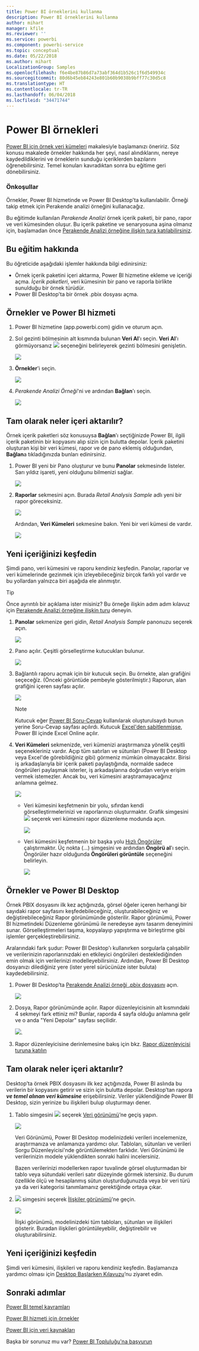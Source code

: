 ```yaml
---
title: Power BI örneklerini kullanma
description: Power BI örneklerini kullanma
author: mihart
manager: kfile
ms.reviewer: ''
ms.service: powerbi
ms.component: powerbi-service
ms.topic: conceptual
ms.date: 05/22/2018
ms.author: mihart
LocalizationGroup: Samples
ms.openlocfilehash: f6e4be87b86d7a73abf364d1b526c1f6d549934c
ms.sourcegitcommit: 80d6b45eb84243e801b60b9038b9bff77c30d5c8
ms.translationtype: HT
ms.contentlocale: tr-TR
ms.lasthandoff: 06/04/2018
ms.locfileid: "34471744"
---
```

# <a name="the-power-bi-samples"></a>Power BI örnekleri

[Power BI için örnek veri kümeleri](sample-datasets.md) makalesiyle başlamanızı öneririz. Söz konusu makalede örnekler hakkında her şeyi, nasıl alındıklarını, nereye kaydedildiklerini ve örneklerin sunduğu içeriklerden bazılarını öğrenebilirsiniz. Temel konuları kavradıktan sonra bu eğitime geri dönebilirsiniz.   

### <a name="prerequisites"></a>Önkoşullar
Örnekler, Power BI hizmetinde ve Power BI Desktop'ta kullanılabilir. Örneği takip etmek için Perakende analizi örneğini kullanacağız.

Bu eğitimde kullanılan *Perakende Analizi* örnek içerik paketi, bir pano, rapor ve veri kümesinden oluşur.
Bu içerik paketine ve senaryosuna aşina olmanız için, başlamadan önce [Perakende Analizi örneğine ilişkin tura katılabilirsiniz](sample-retail-analysis.md).

## <a name="about-this-tutorial"></a>Bu eğitim hakkında
Bu öğreticide aşağıdaki işlemler hakkında bilgi edinirsiniz: 
- Örnek içerik paketini içeri aktarma, Power BI hizmetine ekleme ve içeriği açma. *İçerik paketleri*, veri kümesinin bir pano ve raporla birlikte sunulduğu bir örnek türüdür. 
-  Power BI Desktop'ta bir örnek .pbix dosyası açma.


## <a name="samples-and-power-bi-service"></a>Örnekler ve Power BI hizmeti

1. Power BI hizmetine (app.powerbi.com) gidin ve oturum açın.
2. Sol gezinti bölmesinin alt kısmında bulunan **Veri Al**'ı seçin. **Veri Al**'ı görmüyorsanız ![](media/sample-tutorial-connect-to-the-samples/expand-nav.png) seçeneğini belirleyerek gezinti bölmesini genişletin.
   
   ![](media/sample-tutorial-connect-to-the-samples/pbi_getdata.png)
5. **Örnekler**'i seçin.  
   
   ![](media/sample-tutorial-connect-to-the-samples/pbi_samplesdownload.png)
6. *Perakende Analizi Örneği*'ni ve ardından **Bağlan**'ı seçin.   
   
   ![](media/sample-tutorial-connect-to-the-samples/pbi_retailanalysissampleconnect.png)

## <a name="what-exactly-was-imported"></a>Tam olarak neler içeri aktarılır?
Örnek içerik paketleri söz konusuysa **Bağlan**'ı seçtiğinizde Power BI, ilgili içerik paketinin bir kopyasını alıp sizin için bulutta depolar. İçerik paketini oluşturan kişi bir veri kümesi, rapor ve de pano eklemiş olduğundan, **Bağlan**a tıkladığınızda bunları edinirsiniz. 

1. Power BI yeni bir Pano oluşturur ve bunu **Panolar** sekmesinde listeler. Sarı yıldız işareti, yeni olduğunu bilmenizi sağlar.
   
   ![](media/sample-tutorial-connect-to-the-samples/power-bi-new-dashboard.png)
2. **Raporlar** sekmesini açın.  Burada *Retail Analysis Sample* adlı yeni bir rapor göreceksiniz.
   
   ![](media/sample-tutorial-connect-to-the-samples/power-bi-new-report.png)
   
   Ardından, **Veri Kümeleri** sekmesine bakın.  Yeni bir veri kümesi de vardır.
   
   ![](media/sample-tutorial-connect-to-the-samples/power-bi-new-dataset.png)

## <a name="explore-your-new-content"></a>Yeni içeriğinizi keşfedin
Şimdi pano, veri kümesini ve raporu kendiniz keşfedin. Panolar, raporlar ve veri kümelerinde gezinmek için izleyebileceğiniz birçok farklı yol vardır ve bu yollardan yalnızca biri aşağıda ele alınmıştır.  

> [!TIP]
> Önce ayrıntılı bir açıklama ister misiniz?  Bu örneğe ilişkin adım adım kılavuz için [Perakende Analizi örneğine ilişkin turu](sample-retail-analysis.md) deneyin.
> 
> 

1. **Panolar** sekmenize geri gidin, *Retail Analysis Sample* panonuzu seçerek açın.    
   
   ![](media/sample-tutorial-connect-to-the-samples/power-bi-dashboards.png)
2. Pano açılır.  Çeşitli görselleştirme kutucukları bulunur.
   
   ![](media/sample-tutorial-connect-to-the-samples/power-bi-dashboards2new.png)
3. Bağlantılı raporu açmak için bir kutucuk seçin.  Bu örnekte, alan grafiğini seçeceğiz. (Önceki görüntüde pembeyle gösterilmiştir.) Raporun, alan grafiğini içeren sayfası açılır.
   
    ![](media/sample-tutorial-connect-to-the-samples/power-bi-report.png)
   
   > [!NOTE]
   > Kutucuk eğer [Power BI Soru-Cevap](power-bi-q-and-a.md) kullanılarak oluşturulsaydı bunun yerine Soru-Cevap sayfası açılırdı. Kutucuk [Excel'den sabitlenmişse](service-dashboard-pin-tile-from-excel.md), Power BI içinde Excel Online açılır.
   > 
   > 
1. **Veri Kümeleri** sekmenizde, veri kümenizi araştırmanıza yönelik çeşitli seçenekleriniz vardır.  Açıp tüm satırları ve sütunları (Power BI Desktop veya Excel'de görebildiğiniz gibi) görmeniz mümkün olmayacaktır.  Birisi iş arkadaşlarıyla bir içerik paketi paylaştığında, normalde sadece öngörüleri paylaşmak isterler, iş arkadaşlarına doğrudan veriye erişim vermek istemezler. Ancak bu, veri kümesini araştıramayacağınız anlamına gelmez.  
   
   ![](media/sample-tutorial-connect-to-the-samples/power-bi-chart-icon2.png)
   
   * Veri kümesini keşfetmenin bir yolu, sıfırdan kendi görselleştirmelerinizi ve raporlarınızı oluşturmaktır.  Grafik simgesini ![](media/sample-tutorial-connect-to-the-samples/power-bi-chart-icon4.png) seçerek veri kümesini rapor düzenleme modunda açın.
     
       ![](media/sample-tutorial-connect-to-the-samples/power-bi-report-editing.png)
   * Veri kümesini keşfetmenin bir başka yolu [Hızlı Öngörüler](service-insights.md) çalıştırmaktır. Üç nokta (...) simgesini ve ardından **Öngörü al**'ı seçin. Öngörüler hazır olduğunda **Öngörüleri görüntüle** seçeneğini belirleyin.
     
       ![](media/sample-tutorial-connect-to-the-samples/power-bi-insights.png)

## <a name="samples-and-power-bi-desktop"></a>Örnekler ve Power BI Desktop 
Örnek PBIX dosyasını ilk kez açtığınızda, görsel öğeler içeren herhangi bir sayıdaki rapor sayfasını keşfedebileceğiniz, oluşturabileceğiniz ve değiştirebileceğiniz Rapor görünümünde gösterilir. Rapor görünümü, Power BI hizmetindeki Düzenleme görünümü ile neredeyse aynı tasarım deneyimini sunar. Görselleştirmeleri taşıma, kopyalayıp yapıştırma ve birleştirme gibi işlemler gerçekleştirebilirsiniz.

Aralarındaki fark şudur: Power BI Desktop'ı kullanırken sorgularla çalışabilir ve verilerinizin raporlarınızdaki en etkileyici öngörüleri desteklediğinden emin olmak için verilerinizi modelleyebilirsiniz. Ardından, Power BI Desktop dosyanızı dilediğiniz yere (ister yerel sürücünüze ister buluta) kaydedebilirsiniz.

1. Power BI Desktop’ta [Perakende Analizi örneği .pbix dosyasını](http://download.microsoft.com/download/9/6/D/96DDC2FF-2568-491D-AAFA-AFDD6F763AE3/Retail-Analysis-Sample-PBIX.pbix) açın. 

    ![](media/sample-tutorial-connect-to-the-samples/power-bi-samples-desktop.png)

1. Dosya, Rapor görünümünde açılır. Rapor düzenleyicisinin alt kısmındaki 4 sekmeyi fark ettiniz mi? Bunlar, raporda 4 sayfa olduğu anlamına gelir ve o anda "Yeni Depolar" sayfası seçilidir. 

    ![](media/sample-tutorial-connect-to-the-samples/power-bi-sample-tabs.png).

3. Rapor düzenleyicisine derinlemesine bakış için bkz. [Rapor düzenleyicisi turuna katılın](service-the-report-editor-take-a-tour.md)

## <a name="what-exactly-was-imported"></a>Tam olarak neler içeri aktarılır?
Desktop’ta örnek PBIX dosyasını ilk kez açtığınızda, Power BI aslında bu verilerin bir kopyasını getirir ve sizin için bulutta depolar. Desktop’tan rapora ***ve temel alınan veri kümesine*** erişebilirsiniz. Veriler yüklendiğinde Power BI Desktop, sizin yerinize bu ilişkileri bulup oluşturmayı dener.  

1. Tablo simgesini ![](media/sample-tutorial-connect-to-the-samples/power-bi-data-icon.png) seçerek [Veri görünümü](desktop-data-view.md)’ne geçiş yapın.
 
    ![](media/sample-tutorial-connect-to-the-samples/power-bi-desktop-sample-data.png)

    Veri Görünümü, Power BI Desktop modelinizdeki verileri incelemenize, araştırmanıza ve anlamanıza yardımcı olur. Tabloları, sütunları ve verileri Sorgu Düzenleyicisi'nde görüntülemekten farklıdır. Veri Görünümü ile verilerinizin modele yüklendikten sonraki halini incelersiniz.

    Bazen verilerinizi modellerken rapor tuvalinde görsel oluşturmadan bir tablo veya sütundaki verileri satır düzeyinde görmek istersiniz. Bu durum özellikle ölçü ve hesaplanmış sütun oluşturduğunuzda veya bir veri türü ya da veri kategorisi tanımlamanız gerektiğinde ortaya çıkar.

1. ![](media/sample-tutorial-connect-to-the-samples/power-bi-desktop-relationship-icon.png) simgesini seçerek [İlişkiler görünümü](desktop-relationship-view.md)’ne geçin.
 
    ![](media/sample-tutorial-connect-to-the-samples/power-bi-relationships.png)

    İlişki görünümü, modelinizdeki tüm tabloları, sütunları ve ilişkileri gösterir. Buradan ilişkileri görüntüleyebilir, değiştirebilir ve oluşturabilirsiniz.

## <a name="explore-your-new-content"></a>Yeni içeriğinizi keşfedin
Şimdi veri kümesini, ilişkileri ve raporu kendiniz keşfedin. Başlamanıza yardımcı olması için [Desktop Başlarken Kılavuzu](desktop-getting-started.md)’nu ziyaret edin.    


## <a name="next-steps"></a>Sonraki adımlar
[Power BI temel kavramları](service-basic-concepts.md)

[Power BI hizmeti için örnekler](sample-datasets.md)

[Power BI için veri kaynakları](service-get-data.md)

Başka bir sorunuz mu var? [Power BI Topluluğu'na başvurun](http://community.powerbi.com/)

